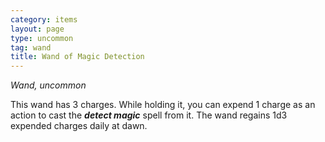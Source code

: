```yaml
---
category: items
layout: page
type: uncommon
tag: wand
title: Wand of Magic Detection 
---
```

_Wand, uncommon_ 

This wand has 3 charges. While holding it, you can expend 1 charge as an action to cast the **_detect magic_** spell from it. The wand regains 1d3 expended charges daily at dawn. 
